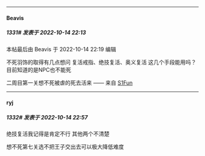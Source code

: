 

*****

####  Beavis  
##### 1331#       发表于 2022-10-14 22:13

 本帖最后由 Beavis 于 2022-10-14 22:19 编辑 

不死羽饰的取得有几点想问
复活戒指、绝技复活、奥义复活
这几个手段能用吗？
目前知道的是NPC也不能死

二周目第一关想不死被虐的死去活来
—— 来自 [S1Fun](https://s1fun.koalcat.com)



*****

####  ryj  
##### 1332#       发表于 2022-10-14 22:57

绝技复活我记得是肯定不行 其他两个不清楚

想不死第七关选不把王子交出去可以极大降低难度

